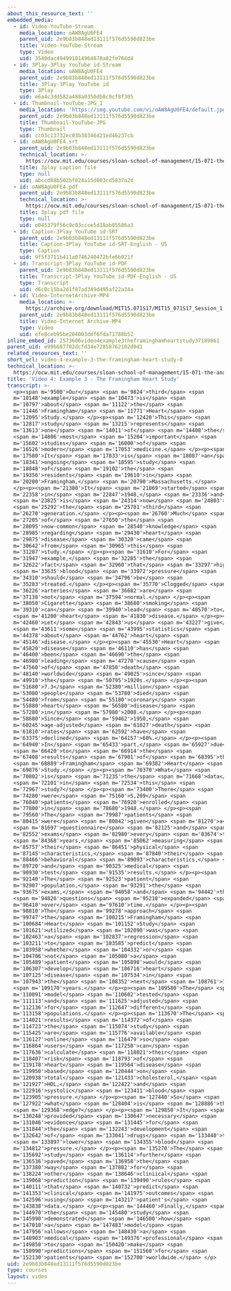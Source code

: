 ```yaml
---
about_this_resource_text: ''
embedded_media:
  - id: Video-YouTube-Stream
    media_location: oAW8AgU0FE4
    parent_uid: 2e9b83b848ed13111f576d5590d823be
    title: Video-YouTube-Stream
    type: Video
    uid: 3540dac494991014964878a82fe764d4
  - id: 3Play-3Play YouTube id-Stream
    media_location: oAW8AgU0FE4
    parent_uid: 2e9b83b848ed13111f576d5590d823be
    title: 3Play-3Play YouTube id
    type: 3Play
    uid: e6a4c3dd582a488a0350db8c9cf8f305
  - id: Thumbnail-YouTube-JPG_1
    media_location: 'https://img.youtube.com/vi/oAW8AgU0FE4/default.jpg'
    parent_uid: 2e9b83b848ed13111f576d5590d823be
    title: Thumbnail-YouTube-JPG
    type: Thumbnail
    uid: cc03c13732ec03b38346d21ed46237cb
  - id: oAW8AgU0FE4.srt
    parent_uid: 2e9b83b848ed13111f576d5590d823be
    technical_location: >-
      https://ocw.mit.edu/courses/sloan-school-of-management/15-071-the-analytics-edge-spring-2017/an-introduction-to-analytics/the-analytics-edge-intelligence-happiness-and-health-lecture-sequence/video-4-example-3-the-framingham-heart-study/video-4-example-3-the-framingham-heart-study-0/oAW8AgU0FE4.srt
    title: 3play caption file
    type: null
    uid: abccd88b502bf024a15d003cd5837a2d
  - id: oAW8AgU0FE4.pdf
    parent_uid: 2e9b83b848ed13111f576d5590d823be
    technical_location: >-
      https://ocw.mit.edu/courses/sloan-school-of-management/15-071-the-analytics-edge-spring-2017/an-introduction-to-analytics/the-analytics-edge-intelligence-happiness-and-health-lecture-sequence/video-4-example-3-the-framingham-heart-study/video-4-example-3-the-framingham-heart-study-0/oAW8AgU0FE4.pdf
    title: 3play pdf file
    type: null
    uid: e045379f56c9c03ccce5d18ab85586a3
  - id: Caption-3Play YouTube id-SRT
    parent_uid: 2e9b83b848ed13111f576d5590d823be
    title: Caption-3Play YouTube id-SRT-English - US
    type: Caption
    uid: 9f5f3711b411a0746240472bfe6b021f
  - id: Transcript-3Play YouTube id-PDF
    parent_uid: 2e9b83b848ed13111f576d5590d823be
    title: Transcript-3Play YouTube id-PDF-English - US
    type: Transcript
    uid: d6c0c15ba2d1f87ad349d495af22a34a
  - id: Video-InternetArchive-MP4
    media_location: >-
      https://archive.org/download/MIT15.071S17/MIT15_071S17_Session_1.2.04_300k.mp4
    parent_uid: 2e9b83b848ed13111f576d5590d823be
    title: Video-Internet Archive-MP4
    type: Video
    uid: efe8ceb95be284003ddf6fda71788b52
inline_embed_id: 2573606video4example3theframinghamheartstudy37189861
parent_uid: e99b687702dcfd34e72858762102d0d1
related_resources_text: ''
short_url: video-4-example-3-the-framingham-heart-study-0
technical_location: >-
  https://ocw.mit.edu/courses/sloan-school-of-management/15-071-the-analytics-edge-spring-2017/an-introduction-to-analytics/the-analytics-edge-intelligence-happiness-and-health-lecture-sequence/video-4-example-3-the-framingham-heart-study/video-4-example-3-the-framingham-heart-study-0
title: 'Video 4: Example 3 - The Framingham Heart Study'
transcript: >-
  <p><span m='9500'>Our</span> <span m='9824'>third</span> <span
  m='10148'>example</span> <span m='10473'>is</span> <span
  m='10797'>about</span> <span m='11122'>the</span> <span
  m='11446'>Framingham</span> <span m='11771'>Heart</span> <span
  m='12095'>Study.</span> </p><p><span m='12420'>This</span> <span
  m='12817'>study</span> <span m='13215'>represents</span> <span
  m='13613'>one</span> <span m='14011'>of</span> <span m='14408'>the</span>
  <span m='14806'>most</span> <span m='15204'>important</span> <span
  m='15602'>studies</span> <span m='16000'>of</span> <span
  m='16526'>modern</span> <span m='17053'>medicine.</span> </p><p><span
  m='17580'>It</span> <span m='17833'>is</span> <span m='18087'>an</span> <span
  m='18341'>ongoing</span> <span m='18595'>study</span> <span
  m='18848'>of</span> <span m='19102'>the</span> <span
  m='19356'>residents</span> <span m='19610'>in</span> <span
  m='20200'>Framingham,</span> <span m='20790'>Massachusetts.</span>
  </p><p><span m='21380'>It</span> <span m='21869'>started</span> <span
  m='22358'>in</span> <span m='22847'>1948,</span> <span m='23336'>and</span>
  <span m='23825'>is</span> <span m='24314'>now</span> <span m='24803'>on</span>
  <span m='25292'>the</span> <span m='25781'>third</span> <span
  m='26270'>generation.</span> </p><p><span m='26760'>Much</span> <span
  m='27205'>of</span> <span m='27650'>the</span> <span
  m='28095'>now-common</span> <span m='28540'>knowledge</span> <span
  m='28985'>regarding</span> <span m='29430'>heart</span> <span
  m='29875'>disease</span> <span m='30320'>came</span> <span
  m='30642'>from</span> <span m='30965'>this</span> <span
  m='31287'>study.</span> </p><p><span m='31610'>For</span> <span
  m='31947'>example,</span> <span m='32285'>the</span> <span
  m='32622'>fact</span> <span m='32960'>that</span> <span m='33297'>high</span>
  <span m='33635'>blood</span> <span m='33972'>pressure</span> <span
  m='34310'>should</span> <span m='34796'>be</span> <span
  m='35283'>treated.</span> </p><p><span m='35770'>Clogged</span> <span
  m='36226'>arteries</span> <span m='36682'>are</span> <span
  m='37138'>not</span> <span m='37594'>normal.</span> </p><p><span
  m='38050'>Cigarette</span> <span m='38680'>smoking</span> <span
  m='39310'>can</span> <span m='39940'>lead</span> <span m='40570'>to</span>
  <span m='41200'>heart</span> <span m='41830'>disease.</span> </p><p><span
  m='42460'>Let</span> <span m='42843'>us</span> <span m='43227'>give</span>
  <span m='43611'>some</span> <span m='43995'>statistics</span> <span
  m='44378'>about</span> <span m='44762'>heart</span> <span
  m='45146'>disease.</span> </p><p><span m='45530'>Heart</span> <span
  m='45820'>disease</span> <span m='46110'>has</span> <span
  m='46400'>been</span> <span m='46690'>the</span> <span
  m='46980'>leading</span> <span m='47270'>cause</span> <span
  m='47560'>of</span> <span m='47850'>death</span> <span
  m='48140'>worldwide</span> <span m='49025'>since</span> <span
  m='49910'>the</span> <span m='50795'>1920s.</span> </p><p><span
  m='51680'>7.3</span> <span m='52380'>million</span> <span
  m='53080'>people</span> <span m='53780'>died</span> <span
  m='54480'>from</span> <span m='55180'>coronary</span> <span
  m='55880'>heart</span> <span m='56580'>disease</span> <span
  m='57280'>in</span> <span m='57980'>2008.</span> </p><p><span
  m='58680'>Since</span> <span m='59462'>1950,</span> <span
  m='60245'>age-adjusted</span> <span m='61027'>death</span> <span
  m='61810'>rates</span> <span m='62592'>have</span> <span
  m='63375'>declined</span> <span m='64157'>60%.</span> </p><p><span
  m='64940'>In</span> <span m='65433'>part,</span> <span m='65927'>due</span>
  <span m='66420'>to</span> <span m='66914'>the</span> <span
  m='67408'>results</span> <span m='67901'>of</span> <span m='68395'>the</span>
  <span m='68889'>Framingham</span> <span m='69382'>Heart</span> <span
  m='69876'>Study.</span> </p><p><span m='70370'>What</span> <span
  m='70802'>is</span> <span m='71235'>the</span> <span m='71668'>data</span>
  <span m='72101'>in</span> <span m='72534'>this</span> <span
  m='72967'>study?</span> </p><p><span m='73400'>There</span> <span
  m='74280'>were</span> <span m='75160'>5,209</span> <span
  m='76040'>patients</span> <span m='76920'>enrolled</span> <span
  m='77800'>in</span> <span m='78680'>1948.</span> </p><p><span
  m='79560'>The</span> <span m='79987'>patients</span> <span
  m='80415'>were</span> <span m='80842'>given</span> <span m='81270'>a</span>
  <span m='81697'>questionnaire</span> <span m='82125'>and</span> <span
  m='82552'>exams</span> <span m='82980'>every</span> <span m='83674'>two</span>
  <span m='84368'>years,</span> <span m='85062'>measuring</span> <span
  m='85757'>their</span> <span m='86451'>physical</span> <span
  m='87145'>characteristics,</span> <span m='87840'>their</span> <span
  m='88466'>behavioral</span> <span m='89093'>characteristics,</span> <span
  m='89720'>and</span> <span m='90325'>medical</span> <span
  m='90930'>test</span> <span m='91535'>results.</span> </p><p><span
  m='92140'>The</span> <span m='92523'>patient</span> <span
  m='92907'>population,</span> <span m='93291'>the</span> <span
  m='93675'>exams,</span> <span m='94058'>and</span> <span m='94442'>the</span>
  <span m='94826'>questions</span> <span m='95210'>expanded</span> <span
  m='96410'>over</span> <span m='97610'>time.</span> </p><p><span
  m='98810'>The</span> <span m='99278'>approach</span> <span
  m='99747'>the</span> <span m='100215'>Framingham</span> <span
  m='100684'>Heart</span> <span m='101152'>Study</span> <span
  m='101621'>utilized</span> <span m='102090'>was</span> <span
  m='102463'>a</span> <span m='102837'>regression</span> <span
  m='103211'>to</span> <span m='103585'>predict</span> <span
  m='103958'>whether</span> <span m='104332'>or</span> <span
  m='104706'>not</span> <span m='105080'>a</span> <span
  m='105489'>patient</span> <span m='105898'>would</span> <span
  m='106307'>develop</span> <span m='106716'>heart</span> <span
  m='107125'>disease</span> <span m='107534'>in</span> <span
  m='107943'>the</span> <span m='108352'>next</span> <span m='108761'>10</span>
  <span m='109170'>years.</span> </p><p><span m='109580'>The</span> <span
  m='110091'>model</span> <span m='110602'>tested</span> <span
  m='111113'>and</span> <span m='111625'>adjusted</span> <span
  m='112136'>for</span> <span m='112647'>different</span> <span
  m='113158'>populations.</span> </p><p><span m='113670'>The</span> <span
  m='114021'>results</span> <span m='114372'>of</span> <span
  m='114723'>the</span> <span m='115074'>study</span> <span
  m='115425'>are</span> <span m='115776'>available</span> <span
  m='116127'>online</span> <span m='116479'>so</span> <span
  m='116864'>users</span> <span m='117250'>can</span> <span
  m='117636'>calculate</span> <span m='118021'>their</span> <span
  m='118407'>risk</span> <span m='118793'>of</span> <span
  m='119178'>heart</span> <span m='119564'>disease</span> <span
  m='119950'>based</span> <span m='120444'>on</span> <span
  m='120938'>total</span> <span m='121433'>cholesterol,</span> <span
  m='121927'>HDL,</span> <span m='122422'>and</span> <span
  m='122916'>systolic</span> <span m='123411'>blood</span> <span
  m='123905'>pressure.</span> </p><p><span m='127440'>So</span> <span
  m='127922'>what</span> <span m='128404'>is</span> <span m='128886'>the</span>
  <span m='129368'>edge?</span> </p><p><span m='129850'>It</span> <span
  m='130248'>provided</span> <span m='130647'>necessary</span> <span
  m='131046'>evidence</span> <span m='131445'>for</span> <span
  m='131844'>the</span> <span m='132243'>development</span> <span
  m='132642'>of</span> <span m='133041'>drugs</span> <span m='133440'>to</span>
  <span m='133897'>lower</span> <span m='134355'>blood</span> <span
  m='134812'>pressure.</span> </p><p><span m='135270'>The</span> <span
  m='135692'>study</span> <span m='136114'>further</span> <span
  m='136536'>paved</span> <span m='136958'>the</span> <span
  m='137380'>way</span> <span m='137802'>for</span> <span
  m='138224'>other</span> <span m='138646'>cliniical</span> <span
  m='139068'>prediction</span> <span m='139490'>rules</span> <span
  m='140111'>that</span> <span m='140732'>predict</span> <span
  m='141353'>clinical</span> <span m='141975'>outcomes</span> <span
  m='142596'>using</span> <span m='143217'>patient's</span> <span
  m='143838'>data.</span> </p><p><span m='144460'>Finally,</span> <span
  m='144970'>the</span> <span m='145480'>study</span> <span
  m='145990'>demonstrated</span> <span m='146500'>how</span> <span
  m='147010'>a</span> <span m='147483'>model</span> <span
  m='147956'>allows</span> <span m='148430'>a</span> <span
  m='148903'>medical</span> <span m='149376'>professional</span> <span
  m='149850'>to</span> <span m='150420'>make</span> <span
  m='150990'>predictions</span> <span m='151560'>for</span> <span
  m='152130'>patients</span> <span m='152700'>worldwide.</span> </p>
uid: 2e9b83b848ed13111f576d5590d823be
type: courses
layout: video
---
```

